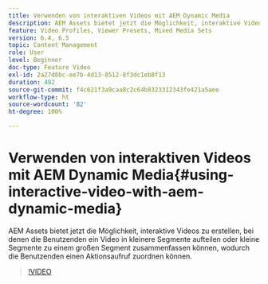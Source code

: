```yaml
---
title: Verwenden von interaktiven Videos mit AEM Dynamic Media
description: AEM Assets bietet jetzt die Möglichkeit, interaktive Videos zu erstellen, bei denen die Benutzenden ein Video in kleinere Segmente aufteilen oder kleine Segmente zu einem großen Segment zusammenfassen können, wodurch die Benutzenden einen Aktionsaufruf zuordnen können.
feature: Video Profiles, Viewer Presets, Mixed Media Sets
version: 6.4, 6.5
topic: Content Management
role: User
level: Beginner
doc-type: Feature Video
exl-id: 2a27d8bc-ee7b-4d13-8512-8f3dc1eb8f13
duration: 492
source-git-commit: f4c621f3a9caa8c2c64b8323312343fe421a5aee
workflow-type: ht
source-wordcount: '82'
ht-degree: 100%

---
```


# Verwenden von interaktiven Videos mit AEM Dynamic Media{#using-interactive-video-with-aem-dynamic-media}

AEM Assets bietet jetzt die Möglichkeit, interaktive Videos zu erstellen, bei denen die Benutzenden ein Video in kleinere Segmente aufteilen oder kleine Segmente zu einem großen Segment zusammenfassen können, wodurch die Benutzenden einen Aktionsaufruf zuordnen können.

>[!VIDEO](https://video.tv.adobe.com/v/16516?quality=12&learn=on)
